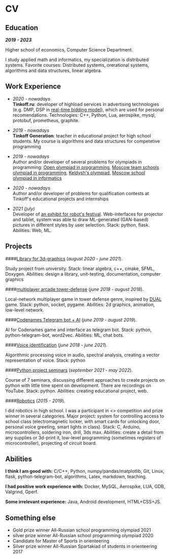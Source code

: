 # CV

## Education

**_2019 - 2023_**

Higher school of economics, Computer Science Department.

I study applied math and informatics, my specialization is distributed systems. Favorite courses: Distributed systems, orerational systems, algorithms and data structures, linear algebra.

## Work Experience

* _2020 - nowadays_ <br>
**Tinkoff.ru**: developer of highload services in advertising technologies (e.g. DMP, DSP in [real-time bidding model](http://rtb-media.ru/wiki/)), which are used for personal recomendations. Technologies: C++, Python, Lua, aerospike, mysql, protobuf, prometheus, graphite.

* _2019 - nowadays_ <br>
**Tinkoff Generation**: teacher in educational project for high school students. My course is algorithms and data structures for competetive programming

* _2019 - nowadays_ <br>
Author and/or developer of several problems for olympiads in programming: [Open olympiad in programming](https://olympiads.ru/zaoch), [Moscow team schools olympiad in programming](https://olympiads.ru/team), [Keldysh's olympiad](https://www.jroi.ru/), [Moscow school olympiad in informatics](https://mos-inf.olimpiada.ru/)

* _2020 - nowadays_ <br>
Author and/or developer of problems for qualification contests at Tinkoff's educational projects and internships

* _2021 (july)_ <br>
Developer of [an exhibit for robot's festival](https://xn--80acbclsxybashnis9k.xn--p1ai/). Web-interfaces for projector and tablet, system was able to draw ML-generated (GAN-based) pictures in different styles by user selection. Stack: python, flask. Abilities: Web, ML.

## Projects

####[Library for 3d-graphics](https://github.com/kik0s/3d-framework) (_august 2020 - june 2021_).

Study project from university. Stack: linear algebra, c++, cmake, SFML, Doxygen. Abilities: design a library, unit-testing, documentation, computer graphics

####[multiplayer arcade tower-defense](https://github.com/kik0s/dfvp) (_june 2018 - august 2018_).

Local-network multiplayer game in tower defense genre, inspired by [DUAL](https://letsdual.com/) game. Stack: python, socket, pygame. Abilities: 2d graphics, animation, low-level network.

####[Codenames Telegram bot + AI](https://github.com/kik0s/codememes) (_june 2019 - august 2019_).

AI for Codenames game and interface as telegram bot. Stack: python, python-telegram-bot, word2vec. Abilities: ML, chat bots.

####[Voice identification](https://github.com/KiK0S/MLLP) (_june 2018 - june 2021_). 

Algorithmic processing voice in audio, spectral analysis, creating a vector representation of voice. Stack: python

####[Python project seminars](https://github.com/kik0s/project_seminars) (_september 2021 - may 2022_). 

Course of 7 seminars, discussing different approaches to create projects on python with little time spent on development. There are recordings on YouTube. Stack: python. Abilities: creating educational project, web.

####[Robotics](https://int.technion.ac.il/programs/robotraffic/) (_2015 - 2019_).

I did robotics in high school. I was a participant in <<Robotraffic>> competition and prize winner in several categories. Major project: system for controlling access to school class (electromagnetic locker, with smart cards for unlocking door, personal voice greeting, smart lights in class). Stack: C, Arduino, microcontrollers, soldering iron, drill, 3ds max. Abilities: create a detail from any supplies or 3d-print it, low-level programming (sometimes registers of microcontroller), projecting of circuit board.

## Abilities

**I think I am good with:** C/C++, Python, numpy/pandas/matplotlib, Git, Linux, flask, python-telegram-bot, algorithms, Latex, markdown, teaching.

**I had positive work experience with:** Docker, MySQL, Aerospike, LUA, GDB, Valgrind, Gperf.

**Some irrelevant experience:** Java, Android development, HTML+CSS+JS.

## Something else

* Gold prize winner All-Russian school programming olympiad 2021
* silver prize winner All-Russian school programming olympiad 2020
* Candidate for Master of Sports in orienteering
* Silver prize winner All-Russian Spartakiad of students in orienteering 2017
